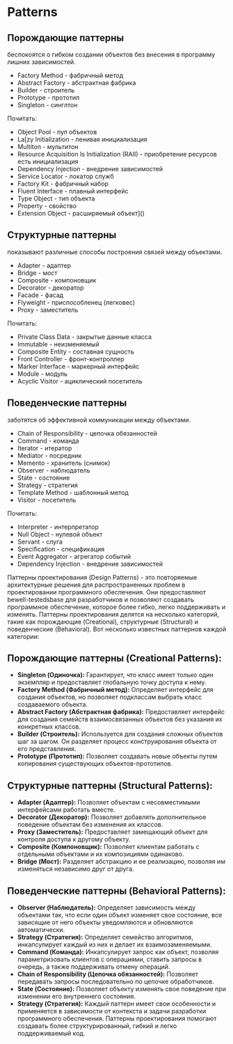 # Patterns
## Порождающие паттерны
беспокоятся о гибком создании объектов без внесения в программу лишних зависимостей.
- Factory Method - фабричный метод
- Abstract Factory - абстрактная фабрика
- Builder - строитель
- Prototype - прототип
- Singleton - синглтон

Почитать:
- Object Pool - пул объектов
- La[zy Initialization - ленивая инициализация
- Multiton - мультитон
- Resource Acquisition Is Initialization (RAII) - приобретение ресурсов есть инициализация
- Dependency Injection - внедрение зависимостей
- Service Locator - локатор служб
- Factory Kit - фабричный набор
- Fluent Interface - плавный интерфейс
- Type Object - тип объекта
- Property - свойство
- Extension Object - расширяемый объект]()

## Структурные паттерны
показывают различные способы построения связей между объектами.
- Adapter - адаптер
- Bridge - мост
- Composite - компоновщик
- Decorator - декоратор
- Facade - фасад
- Flyweight - приспособленец (легковес)
- Proxy - заместитель

Почитать:
- Private Class Data - закрытые данные класса
- Immutable - неизменяемый
- Composite Entity - составная сущность
- Front Controller - фронт-контроллер
- Marker Interface - маркерный интерфейс
- Module - модуль
- Acyclic Visitor - ациклический посетитель
## Поведенческие паттерны
заботятся об эффективной коммуникации между объектами.
- Chain of Responsibility - цепочка обязанностей
- Command - команда
- Iterator - итератор
- Mediator - посредник
- Memento - хранитель (снимок)
- Observer - наблюдатель
- State - состояние
- Strategy - стратегия
- Template Method - шаблонный метод
- Visitor - посетитель

Почитать:
- Interpreter - интерпретатор
- Null Object - нулевой объект
- Servant - слуга
- Specification - спецификация
- Event Aggregator - агрегатор событий
- Dependency Injection - внедрение зависимостей

Паттерны проектирования (Design Patterns) - это повторяемые архитектурные решения для распространенных проблем в проектировании программного обеспечения. Они предоставляют bewell-testedsbase для разработчиков и позволяют создавать программное обеспечение, которое более гибко, легко поддерживать и изменять. Паттерны проектирования делятся на несколько категорий, такие как порождающие (Creational), структурные (Structural) и поведенческие (Behavioral). Вот несколько известных паттернов каждой категории:

## Порождающие паттерны (Creational Patterns):

- **Singleton (Одиночка):** Гарантирует, что класс имеет только один экземпляр и предоставляет глобальную точку доступа к нему.
- **Factory Method (Фабричный метод):** Определяет интерфейс для создания объектов, но позволяет подклассам выбрать класс создаваемого объекта.
- **Abstract Factory (Абстрактная фабрика):** Предоставляет интерфейс для создания семейств взаимосвязанных объектов без указания их конкретных классов.
- **Builder (Строитель):** Используется для создания сложных объектов шаг за шагом. Он разделяет процесс конструирования объекта от его представления.
- **Prototype (Прототип):** Позволяет создавать новые объекты путем копирования существующих объектов-прототипов.

## Структурные паттерны (Structural Patterns):

- **Adapter (Адаптер):** Позволяет объектам с несовместимыми интерфейсами работать вместе.
- **Decorator (Декоратор):** Позволяет добавлять дополнительное поведение объектам без изменения их классов.
- **Proxy (Заместитель):** Предоставляет замещающий объект для контроля доступа к другому объекту.
- **Composite (Компоновщик):** Позволяет клиентам работать с отдельными объектами и их композициями одинаково.
- **Bridge (Мост):** Разделяет абстракцию и ее реализацию, позволяя им изменяться независимо друг от друга.

## Поведенческие паттерны (Behavioral Patterns):

- **Observer (Наблюдатель):** Определяет зависимость между объектами так, что если один объект изменяет свое состояние, все зависящие от него объекты уведомляются и обновляются автоматически.
- **Strategy (Стратегия):** Определяет семейство алгоритмов, инкапсулирует каждый из них и делает их взаимозаменяемыми.
- **Command (Команда):** Инкапсулирует запрос как объект, позволяя параметризовать клиентов с операциями, ставить запросы в очередь, а также поддерживать отмену операций.
- **Chain of Responsibility (Цепочка обязанностей):** Позволяет передавать запросы последовательно по цепочке обработчиков.
- **State (Состояние):** Позволяет объекту изменять свое поведение при изменении его внутреннего состояния.
- **Strategy (Стратегия):** 
Каждый паттерн имеет свои особенности и применяется в зависимости от контекста и задачи разработки программного обеспечения. Паттерны проектирования помогают создавать более структурированный, гибкий и легко поддерживаемый код.